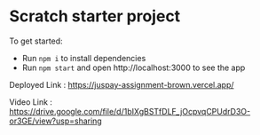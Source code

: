 # Scratch starter project

To get started:

- Run `npm i` to install dependencies
- Run `npm start` and open http://localhost:3000 to see the app



Deployed Link : https://juspay-assignment-brown.vercel.app/

Video Link : https://drive.google.com/file/d/1bIXgBSTfDLF_jOcpvqCPUdrD3O-or3GE/view?usp=sharing
